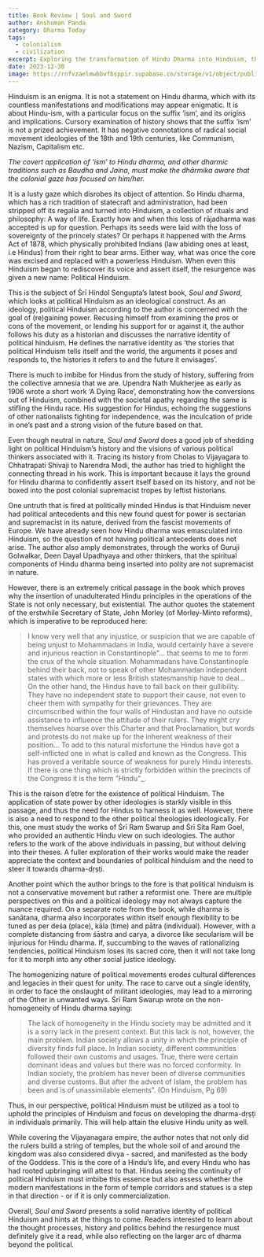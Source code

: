 ```yaml
---
title: Book Review | Soul and Sword
author: Anshuman Panda
category: Dharma Today
tags:
  - colonialism
  - civilization
excerpt: Exploring the transformation of Hindu Dharma into Hinduism, this piece provides a perspective from the civilizational lens on the book  'Soul and Sword', highlighting the narrative of political Hinduism and its quest for identity and power.
date: 2023-12-30
image: https://rnfvzaelmwbbvfbsppir.supabase.co/storage/v1/object/public/brhatwebsite/05dhiti/soulandsword.webp
---
```

Hinduism is an enigma. It is not a statement on Hindu dharma, which with its countless manifestations and modifications may appear enigmatic. It is about Hindu-ism, with a particular focus on the suffix ‘ism’, and its origins and implications. Cursory examination of history shows that the suffix ‘ism’ is not a prized achievement. It has negative connotations of radical social movement ideologies of the 18th and 19th centuries, like Communism, Nazism, Capitalism etc. 

_The covert application of ‘ism’ to Hindu dharma, and other dharmic traditions such as Baudha and Jaina, must make the dhārmika aware that the colonial gaze has focused on him/her._

It is a lusty gaze which disrobes its object of attention. So Hindu dharma, which has a rich tradition of statecraft and administration, had been stripped off its regalia and turned into Hinduism, a collection of rituals and philosophy: A way of life. Exactly how and when this loss of rājadharma was accepted is up for question. Perhaps its seeds were laid with the loss of sovereignty of the princely states? Or perhaps it happened with the Arms Act of 1878, which physically prohibited Indians (law abiding ones at least, i.e Hindus) from their right to bear arms. Either way, what was once the core was excised and replaced with a powerless Hinduism. When even this Hinduism began to rediscover its voice and assert itself, the resurgence was given a new name: Political Hinduism.

This is the subject of Śrī Hindol Sengupta’s latest book, _Soul and Sword_, which looks at political Hinduism as an ideological construct. As an ideology, political Hinduism according to the author is concerned with the goal of (re)gaining power. Recusing himself from examining the pros or cons of the movement, or lending his support for or against it, the author follows his duty as a historian and discusses the narrative identity of political hinduism. He defines the narrative identity as ‘the stories that political Hinduism tells itself and the world, the arguments it poses and responds to, the histories it refers to and the future it envisages’.

There is much to imbibe for Hindus from the study of history, suffering from the collective amnesia that we are. Upendra Nath Mukherjee as early as 1906 wrote a short work ‘A Dying Race’, demonstrating how the conversions out of Hinduism, combined with the societal apathy regarding the same is stifling the Hindu race. His suggestion for Hindus, echoing the suggestions of other nationalists fighting for independence, was the inculcation of pride in one’s past and a strong vision of the future based on that.

Even though neutral in nature, _Soul and Sword_ does a good job of shedding light on political Hinduism’s history and the visions of various political thinkers associated with it. Tracing its history from Cholas to Vijayagara to Chhatrapati Shivaji to Narendra Modi, the author has tried to highlight the connecting thread in his work. This is important because it lays the ground for Hindu dharma to confidently assert itself based on its history, and not be boxed into the post colonial supremacist tropes by leftist historians.

One untruth that is fired at politically minded Hindus is that Hinduism never had political antecedents and this new found quest for power is sectarian and supremacist in its nature, derived from the fascist movements of Europe. We have already seen how Hindu dharma was emasculated into Hinduism, so the question of not having political antecedents does not arise. The author also amply demonstrates, through the works of Guruji Golwalkar, Deen Dayal Upadhyaya and other thinkers, that the spiritual components of Hindu dharma being  inserted into polity are not supremacist in nature.

However, there is an extremely critical passage in the book which proves why the insertion of unadulterated Hindu principles in the operations of the State is not only necessary, but existential. The author quotes the statement of the erstwhile Secretary of State, John Morley (of Morley-Minto reforms), which is imperative to be reproduced here: 
>I know very well that any injustice, or suspicion that we are capable of being unjust to Mohammadans in India, would certainly have a severe and injurious reaction in Constantinople"... that seems to me to form the crux of the whole situation. Mohammadans have Constantinople behind their back, not to speak of other Mohammadan independent states with which more or less British statesmanship have to deal... On the other hand, the Hindus have to fall back on their gullibility. They have no independent state to support their cause, not even to cheer them with sympathy for their grievances. They are circumscribed within the four walls of Hindustan and have no outside assistance to influence the attitude of their rulers. They might cry themselves hoarse over this Charter and that Proclamation, but words and protests do not make up for the inherent weakness of their position... To add to this natural misfortune the Hindus have got a self-inflicted one in what is called and known as the Congress. This has proved a veritable source of weakness for purely Hindu interests. If there is one thing which is strictly forbidden within the precincts of the Congress it is the term "Hindu"_.

This is the raison d’etre for the existence of political Hinduism. The application of state power by other ideologies is starkly visible in this passage, and thus the need for Hindus to harness it as well. However, there is also a need to respond to the other political theologies ideologically. For this, one must study the works of Śrī Ram Swarup and Śrī Sita Ram Goel, who provided an authentic Hindu view on such ideologies. The author refers to the work of the above individuals in passing, but without delving into their theses. A fuller exploration of their works would make the reader appreciate the context and boundaries of political hinduism and the need to steer it towards dharma-dṛṣṭi. 

Another point which the author brings to the fore is that political hinduism is not a conservative movement but rather a reformist one. There are multiple perspectives on this and a political ideology may not always capture the nuance required. On a separate note from the book, while dharma is sanātana, dharma also incorporates within itself enough flexibility to be tuned as per deśa (place), kāla (time) and pātra (individual). However, with a complete distancing from śāstra and carya, a divorce like secularism will be injurious for Hindu dharma. If, succumbing to the waves of rationalizing tendencies, political Hinduism loses its sacred core, then it will not take long for it to morph into any other social justice ideology. 

The homogenizing nature of political movements erodes cultural differences and legacies in their quest for unity. The race to carve out a single identity, in order to face the onslaught of militant ideologies, may lead to a mirroring of the Other in unwanted ways. Śrī Ram Swarup wrote on the non-homogeneity of Hindu dharma saying:

>The lack of homogeneity in the Hindu society may be admitted and it is a sorry lack in the present context. But this lack is not, however, the main problem. Indian society allows a unity in which the principle of diversity finds full place. In Indian society, different communities followed their own customs and usages. True, there were certain dominant ideas and values but there was no forced conformity. In Indian society, the problem has never been of diverse communities and diverse customs. But after the advent of Islam, the problem has been and is of unassimilable elements”. (On Hinduism, Pg 69)

Thus, in our perspective, political Hinduism must be utilized as a tool to uphold the principles of Hinduism and focus on developing the dharma-dṛṣṭi in individuals primarily. This will help attain the elusive Hindu unity as well.

While covering  the Vijayanagara empire, the author notes that not only did the rulers build a string of temples, but the whole soil of and around the kingdom was also considered divya - sacred, and manifested as the body of the Goddess. This is the core of a Hindu’s life, and every Hindu who has had rooted upbringing will attest to that. Hindus seeing the continuity of political Hinduism must imbibe this essence but also assess whether the modern manifestations in the form of temple corridors and statues is a step in that direction - or if it is only commercialization.

Overall, _Soul and Sword_ presents a solid narrative identity of political Hinduism and hints at the things to come. Readers interested to learn about the thought processes, history and politics behind the resurgence must definitely give it a read, while also reflecting on the larger arc of dharma beyond the political.
